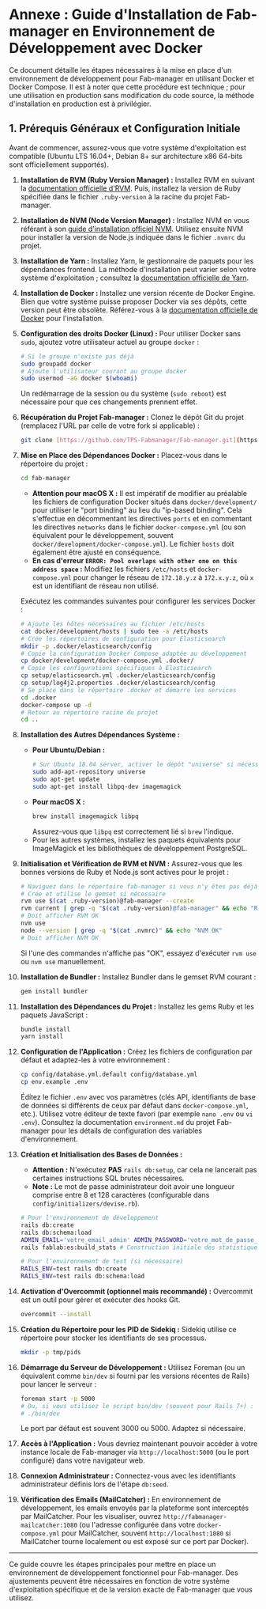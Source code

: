 # Annexe : Guide d'Installation de Fab-manager en Environnement de Développement avec Docker

Ce document détaille les étapes nécessaires à la mise en place d'un environnement de développement pour Fab-manager en utilisant Docker et Docker Compose. Il est à noter que cette procédure est technique ; pour une utilisation en production sans modification du code source, la méthode d'installation en production est à privilégier.

## 1. Prérequis Généraux et Configuration Initiale

Avant de commencer, assurez-vous que votre système d'exploitation est compatible (Ubuntu LTS 16.04+, Debian 8+ sur architecture x86 64-bits sont officiellement supportés).

1.  **Installation de RVM (Ruby Version Manager) :**
    Installez RVM en suivant la [documentation officielle d'RVM](http://rvm.io/rvm/install). Puis, installez la version de Ruby spécifiée dans le fichier `.ruby-version` à la racine du projet Fab-manager.

2.  **Installation de NVM (Node Version Manager) :**
    Installez NVM en vous référant à son [guide d'installation officiel NVM](https://github.com/nvm-sh/nvm#installation-and-update). Utilisez ensuite NVM pour installer la version de Node.js indiquée dans le fichier `.nvmrc` du projet.

3.  **Installation de Yarn :**
    Installez Yarn, le gestionnaire de paquets pour les dépendances frontend. La méthode d'installation peut varier selon votre système d'exploitation ; consultez la [documentation officielle de Yarn](https://yarnpkg.com/en/docs/install#debian-stable).

4.  **Installation de Docker :**
    Installez une version récente de Docker Engine. Bien que votre système puisse proposer Docker via ses dépôts, cette version peut être obsolète. Référez-vous à la [documentation officielle de Docker](https://docs.docker.com/engine/install/) pour l'installation.

5.  **Configuration des droits Docker (Linux) :**
    Pour utiliser Docker sans `sudo`, ajoutez votre utilisateur actuel au groupe `docker` :
    ```bash
    # Si le groupe n'existe pas déjà
    sudo groupadd docker
    # Ajoute l'utilisateur courant au groupe docker
    sudo usermod -aG docker $(whoami)
    ```
    Un redémarrage de la session ou du système (`sudo reboot`) est nécessaire pour que ces changements prennent effet.

6.  **Récupération du Projet Fab-manager :**
    Clonez le dépôt Git du projet (remplacez l'URL par celle de votre fork si applicable) :
    ```bash
    git clone [https://github.com/TPS-Fabmanager/Fab-manager.git](https://github.com/TPS-Fabmanager/Fab-manager.git)
    ```

7.  **Mise en Place des Dépendances Docker :**
    Placez-vous dans le répertoire du projet :
    ```bash
    cd fab-manager
    ```
    * **Attention pour macOS X :** Il est impératif de modifier au préalable les fichiers de configuration Docker situés dans `docker/development/` pour utiliser le "port binding" au lieu du "ip-based binding". Cela s'effectue en décommentant les directives `ports` et en commentant les directives `networks` dans le fichier `docker-compose.yml` (ou son équivalent pour le développement, souvent `docker/development/docker-compose.yml`). Le fichier `hosts` doit également être ajusté en conséquence.
    * **En cas d'erreur `ERROR: Pool overlaps with other one on this address space` :** Modifiez les fichiers `/etc/hosts` et `docker-compose.yml` pour changer le réseau de `172.18.y.z` à `172.x.y.z`, où `x` est un identifiant de réseau non utilisé.

    Exécutez les commandes suivantes pour configurer les services Docker :
    ```bash
    # Ajoute les hôtes nécessaires au fichier /etc/hosts
    cat docker/development/hosts | sudo tee -a /etc/hosts
    # Crée les répertoires de configuration pour Elasticsearch
    mkdir -p .docker/elasticsearch/config
    # Copie la configuration Docker Compose adaptée au développement
    cp docker/development/docker-compose.yml .docker/
    # Copie les configurations spécifiques à Elasticsearch
    cp setup/elasticsearch.yml .docker/elasticsearch/config
    cp setup/log4j2.properties .docker/elasticsearch/config
    # Se place dans le répertoire .docker et démarre les services
    cd .docker
    docker-compose up -d
    # Retour au répertoire racine du projet
    cd ..
    ```

8.  **Installation des Autres Dépendances Système :**
    * **Pour Ubuntu/Debian :**
        ```bash
        # Sur Ubuntu 18.04 server, activer le dépôt "universe" si nécessaire
        sudo add-apt-repository universe
        sudo apt-get update
        sudo apt-get install libpq-dev imagemagick
        ```
    * **Pour macOS X :**
        ```bash
        brew install imagemagick libpq
        ```
        Assurez-vous que `libpq` est correctement lié si `brew` l'indique.
    * Pour les autres systèmes, installez les paquets équivalents pour ImageMagick et les bibliothèques de développement PostgreSQL.

9.  **Initialisation et Vérification de RVM et NVM :**
    Assurez-vous que les bonnes versions de Ruby et Node.js sont actives pour le projet :
    ```bash
    # Naviguez dans le répertoire fab-manager si vous n'y êtes pas déjà
    # Crée et utilise le gemset si nécessaire
    rvm use $(cat .ruby-version)@fab-manager --create
    rvm current | grep -q "$(cat .ruby-version)@fab-manager" && echo "RVM OK"
    # Doit afficher RVM OK
    nvm use
    node --version | grep -q "$(cat .nvmrc)" && echo "NVM OK"
    # Doit afficher NVM OK
    ```
    Si l'une des commandes n'affiche pas "OK", essayez d'exécuter `rvm use` ou `nvm use` manuellement.

10. **Installation de Bundler :**
    Installez Bundler dans le gemset RVM courant :
    ```bash
    gem install bundler
    ```

11. **Installation des Dépendances du Projet :**
    Installez les gems Ruby et les paquets JavaScript :
    ```bash
    bundle install
    yarn install
    ```

12. **Configuration de l'Application :**
    Créez les fichiers de configuration par défaut et adaptez-les à votre environnement :
    ```bash
    cp config/database.yml.default config/database.yml
    cp env.example .env
    ```
    Éditez le fichier `.env` avec vos paramètres (clés API, identifiants de base de données si différents de ceux par défaut dans `docker-compose.yml`, etc.). Utilisez votre éditeur de texte favori (par exemple `nano .env` ou `vi .env`).
    Consultez la documentation `environment.md` du projet Fab-manager pour les détails de configuration des variables d'environnement.

13. **Création et Initialisation des Bases de Données :**
    * **Attention :** N'exécutez **PAS** `rails db:setup`, car cela ne lancerait pas certaines instructions SQL brutes nécessaires.
    * **Note :** Le mot de passe administrateur doit avoir une longueur comprise entre 8 et 128 caractères (configurable dans `config/initializers/devise.rb`).
    ```bash
    # Pour l'environnement de développement
    rails db:create
    rails db:schema:load
    ADMIN_EMAIL='votre_email_admin' ADMIN_PASSWORD='votre_mot_de_passe_admin' rails db:seed
    rails fablab:es:build_stats # Construction initiale des statistiques pour Elasticsearch
    
    # Pour l'environnement de test (si nécessaire)
    RAILS_ENV=test rails db:create
    RAILS_ENV=test rails db:schema:load
    ```

14. **Activation d'Overcommit (optionnel mais recommandé) :**
    Overcommit est un outil pour gérer et exécuter des hooks Git.
    ```bash
    overcommit --install
    ```

15. **Création du Répertoire pour les PID de Sidekiq :**
    Sidekiq utilise ce répertoire pour stocker les identifiants de ses processus.
    ```bash
    mkdir -p tmp/pids
    ```

16. **Démarrage du Serveur de Développement :**
    Utilisez Foreman (ou un équivalent comme `bin/dev` si fourni par les versions récentes de Rails) pour lancer le serveur :
    ```bash
    foreman start -p 5000 
    # Ou, si vous utilisez le script bin/dev (souvent pour Rails 7+) :
    # ./bin/dev
    ```
    Le port par défaut est souvent 3000 ou 5000. Adaptez si nécessaire.

17. **Accès à l'Application :**
    Vous devriez maintenant pouvoir accéder à votre instance locale de Fab-manager via `http://localhost:5000` (ou le port configuré) dans votre navigateur web.

18. **Connexion Administrateur :**
    Connectez-vous avec les identifiants administrateur définis lors de l'étape `db:seed`.

19. **Vérification des Emails (MailCatcher) :**
    En environnement de développement, les emails envoyés par la plateforme sont interceptés par MailCatcher. Pour les visualiser, ouvrez `http://fabmanager-mailcatcher:1080` (ou l'adresse configurée dans votre `docker-compose.yml` pour MailCatcher, souvent `http://localhost:1080` si MailCatcher tourne localement ou est exposé sur ce port par Docker).

---
Ce guide couvre les étapes principales pour mettre en place un environnement de développement fonctionnel pour Fab-manager. Des ajustements peuvent être nécessaires en fonction de votre système d'exploitation spécifique et de la version exacte de Fab-manager que vous utilisez.
